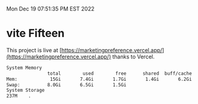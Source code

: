 Mon Dec 19 07:51:35 PM EST 2022

# vite Fifteen


This project is live at [https://marketingpreference.vercel.app/](https://marketingpreference.vercel.app/) thanks to Vercel.

```bash
System Memory
               total        used        free      shared  buff/cache   available
Mem:            15Gi       7.4Gi       1.7Gi       1.4Gi       6.2Gi       6.2Gi
Swap:          8.0Gi       6.5Gi       1.5Gi
System Storage
237M	.
